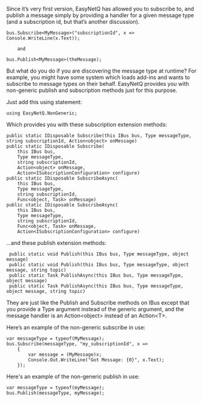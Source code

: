 Since it’s very first version, EasyNetQ has allowed you to subscribe to, and publish a message simply by providing a handler for a given message type (and a subscription id, but that’s another discussion).

    bus.Subscribe<MyMessage>("subscriptionId", x => Console.WriteLine(x.Text));
		
		and

	bus.Publish<MyMessage>(theMessage);

But what do you do if you are discovering the message type at runtime? For example, you might have some system which loads add-ins and wants to subscribe to message types on their behalf. EasyNetQ provides you with non-generic publish and subscription methods just for this purpose.

Just add this using statement:

    using EasyNetQ.NonGeneric;

Which provides you with these subscription extension methods:

    public static IDisposable Subscribe(this IBus bus, Type messageType, string subscriptionId, Action<object> onMessage)
    public static IDisposable Subscribe(
        this IBus bus,
        Type messageType,
        string subscriptionId,
        Action<object> onMessage,
        Action<ISubscriptionConfiguration> configure)
    public static IDisposable SubscribeAsync(    
        this IBus bus,    
        Type messageType,    
        string subscriptionId,    
        Func<object, Task> onMessage)
    public static IDisposable SubscribeAsync(    
        this IBus bus,     
        Type messageType,     
        string subscriptionId,     
        Func<object, Task> onMessage,     
        Action<ISubscriptionConfiguration> configure)

...and these publish extension methods:

	 public static void Publish(this IBus bus, Type messageType, object message)
	 public static void Publish(this IBus bus, Type messageType, object message, string topic)
	 public static Task PublishAsync(this IBus bus, Type messageType, object message)
	 public static Task PublishAsync(this IBus bus, Type messageType, object message, string topic)
	 
	 
They are just like the Publish and Subscribe methods on IBus except that you provide a Type argument instead of the generic argument, and the message handler is an Action&lt;object&gt; instead of an Action&lt;T&gt;.

Here’s an example of the non-generic subscribe in use:

    var messageType = typeof(MyMessage);
    bus.Subscribe(messageType, "my_subscriptionId", x =>    
        {        
            var message = (MyMessage)x;        
            Console.Out.WriteLine("Got Message: {0}", x.Text);    
        });

Here's an example of the non-generic publish in use:

	var messageType = typeof(myMessage);
	bus.Publish(messageType, myMessage);